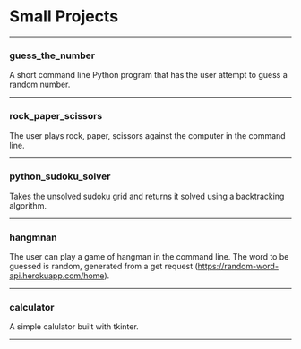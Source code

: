 # Small Projects
***
### guess_the_number
A short command line Python program that has the user attempt to guess a random number.
***
### rock_paper_scissors
The user plays rock, paper, scissors against the computer in the command line.
***
### python_sudoku_solver
Takes the unsolved sudoku grid and returns it solved using a backtracking algorithm.
***
### hangmnan
The user can play a game of hangman in the command line. The word to be guessed is random, generated from a get request (https://random-word-api.herokuapp.com/home).
***
### calculator
A simple calulator built with tkinter.
***
